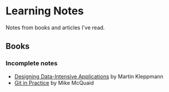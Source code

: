 # Learning Notes

Notes from books and articles I've read.

## Books

### Incomplete notes
* [Designing Data-Intensive Applications](./books/designing-data-intensive-applications.md) by Martin Kleppmann
* [Git in Practice](./books/git-in-practice.md) by Mike McQuaid

